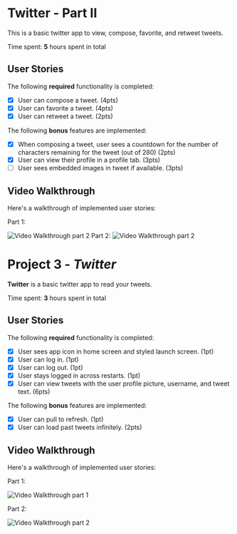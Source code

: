 # Twitter - Part II

This is a basic twitter app to view, compose, favorite, and retweet tweets.

Time spent: **5** hours spent in total

## User Stories

The following **required** functionality is completed:

- [x] User can compose a tweet. (4pts)
- [x] User can favorite a tweet. (4pts)
- [x] User can retweet a tweet. (2pts)

The following **bonus** features are implemented:

- [x] When composing a tweet, user sees a countdown for the number of characters remaining for the tweet (out of 280) (2pts)
- [x] User can view their profile in a profile tab. (3pts)
- [ ] User sees embedded images in tweet if available. (3pts)

## Video Walkthrough

Here's a walkthrough of implemented user stories:

Part 1:

<img src='http://g.recordit.co/LaKpYSd5mN.gif' title='Video Walkthrough part 2' width='' alt='Video Walkthrough part 2' />
Part 2: 
<img src='http://g.recordit.co/xhzYdgYxSg.gif' title='Video Walkthrough part 2' width='' alt='Video Walkthrough part 2' />

# Project 3 - *Twitter*

**Twitter** is a basic twitter app to read your tweets.

Time spent: **3** hours spent in total

## User Stories

The following **required** functionality is completed:

- [x] User sees app icon in home screen and styled launch screen. (1pt)
- [x] User can log in. (1pt)
- [x] User can log out. (1pt)
- [x] User stays logged in across restarts. (1pt)
- [x] User can view tweets with the user profile picture, username, and tweet text. (6pts)

The following **bonus** features are implemented:

- [x] User can pull to refresh. (1pt)
- [x] User can load past tweets infinitely. (2pts)

## Video Walkthrough

Here's a walkthrough of implemented user stories:

Part 1:

<img src='http://g.recordit.co/vQQcYiffd5.gif' title='Video Walkthrough part 1' width='' alt='Video Walkthrough part 1' />


Part 2:

<img src='http://g.recordit.co/7eqXFDMmrh.gif' title='Video Walkthrough part 2' width='' alt='Video Walkthrough part 2' />

